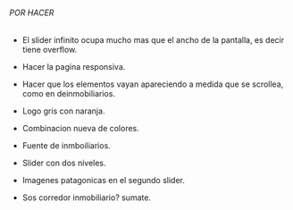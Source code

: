 ###### POR HACER ######

- El slider infinito ocupa mucho mas que el ancho de la pantalla, es decir tiene overflow.

- Hacer la pagina responsiva.

- Hacer que los elementos vayan apareciendo a medida que se scrollea, como en deinmobiliarios.

- Logo gris con naranja.

- Combinacion nueva de colores.

- Fuente de inmboiliarios.

- Slider con dos niveles.

- Imagenes patagonicas en el segundo slider.

- Sos corredor inmobiliario? sumate.


